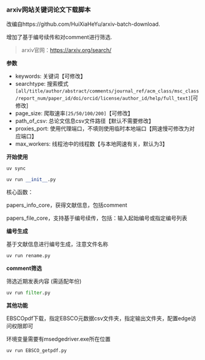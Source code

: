 ### arxiv网站关键词论文下载脚本
改编自https://github.com/HuiXiaHeYu/arxiv-batch-download.

增加了基于编号续传和对comment进行筛选.

> arxiv官网：https://arxiv.org/search/

**参数**
- keywords: 关键词【可修改】
- searchtype: 搜索模式`[all/title/author/abstract/comments/journal_ref/acm_class/msc_class/report_num/paper_id/doi/orcid/license/author_id/help/full_text]`[可修改]
- page_size: 爬取速率`[25/50/100/200]`【可修改】
- path_of_csv: 总论文信息csv文件路径【默认不需要修改】
- proxies_port: 使用代理端口，不填则使用临时本地端口【网速慢可修改为对应端口】
- max_workers: 线程池中的线程数【与本地网速有关，默认为3】

**开始使用**
```python
uv sync
```

```python
uv run __init__.py
```
核心函数：

papers_info_core，获得文献信息，包括comment

papers_file_core，支持基于编号续传，包括：输入起始编号或指定编号列表

**编号生成**

基于文献信息进行编号生成，注意文件名称

```python
uv run rename.py
```

**comment筛选**

筛选近期发表内容 (需适配年份)

```python
uv run filter.py
```

**其他功能**

EBSCOpdf下载，指定EBSCO元数据csv文件夹，指定输出文件夹，配置edge访问权限即可

环境变量需要有msedgedriver.exe所在位置

```python
uv run EBSCO_getpdf.py
```